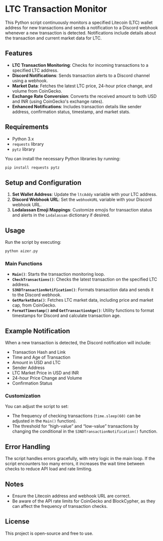 # LTC Transaction Monitor

This Python script continuously monitors a specified Litecoin (LTC) wallet address for new transactions and sends a notification to a Discord webhook whenever a new transaction is detected. Notifications include details about the transaction and current market data for LTC.

## Features

- **LTC Transaction Monitoring**: Checks for incoming transactions to a specified LTC address.
- **Discord Notifications**: Sends transaction alerts to a Discord channel using a webhook.
- **Market Data**: Fetches the latest LTC price, 24-hour price change, and volume from CoinGecko.
- **Exchange Rate Conversion**: Converts the received amount to both USD and INR (using CoinGecko's exchange rates).
- **Enhanced Notifications**: Includes transaction details like sender address, confirmation status, timestamp, and market stats.

## Requirements

- Python 3.x
- `requests` library
- `pytz` library

You can install the necessary Python libraries by running:

```bash
pip install requests pytz
```

## Setup and Configuration

1. **Set Wallet Address**: Update the `ltcAddy` variable with your LTC address.
2. **Discord Webhook URL**: Set the `webhookURL` variable with your Discord webhook URL.
3. **Lodalassan Emoji Mappings**: Customize emojis for transaction status and alerts in the `Lodalassan` dictionary if desired.

## Usage

Run the script by executing:

```bash
python aizer.py
```

### Main Functions

- **`Main()`**: Starts the transaction monitoring loop.
- **`CheckTransactions()`**: Checks the latest transaction on the specified LTC address.
- **`S3NDTransactionNotification()`**: Formats transaction data and sends it to the Discord webhook.
- **`GetMarketData()`**: Fetches LTC market data, including price and market cap, from CoinGecko.
- **`FormatTimestamp()` and `GetTransactionAge()`**: Utility functions to format timestamps for Discord and calculate transaction age.

## Example Notification

When a new transaction is detected, the Discord notification will include:
- Transaction Hash and Link
- Time and Age of Transaction
- Amount in USD and LTC
- Sender Address
- LTC Market Price in USD and INR
- 24-hour Price Change and Volume
- Confirmation Status

### Customization

You can adjust the script to set:
- The frequency of checking transactions (`time.sleep(60)` can be adjusted in the `Main()` function).
- The threshold for “high-value” and “low-value” transactions by changing the conditional in the `S3NDTransactionNotification()` function.

## Error Handling

The script handles errors gracefully, with retry logic in the main loop. If the script encounters too many errors, it increases the wait time between checks to reduce API load and rate limiting.

## Notes

- Ensure the Litecoin address and webhook URL are correct.
- Be aware of the API rate limits for CoinGecko and BlockCypher, as they can affect the frequency of transaction checks.

## License

This project is open-source and free to use.
